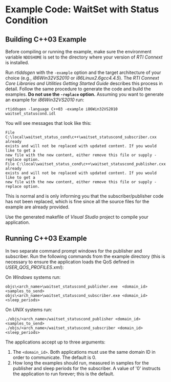 # Example Code: WaitSet with Status Condition

## Building C++03 Example
Before compiling or running the example, make sure the environment variable
`NDDSHOME` is set to the directory where your version of *RTI Connext* is
installed.

Run *rtiddsgen* with the `-example` option and the target architecture of your
choice (e.g., *i86Win32VS2010* or *i86Linux2.6gcc4.4.5*). The *RTI Connext Core
Libraries and Utilities Getting Started Guide* describes this process in detail.
Follow the same procedure to generate the code and build the examples. **Do not
use the `-replace` option.** Assuming you want to generate an example for
*i86Win32VS2010* run:
```
rtiddsgen -language C++03 -example i86Win32VS2010 waitset_statuscond.idl
```

You will see messages that look like this:
```
File C:\local\waitset_status_cond\c++\waitset_statuscond_subscriber.cxx already
exists and will not be replaced with updated content. If you would like to get a
new file with the new content, either remove this file or supply -replace option.
File C:\local\waitset_status_cond\c++\waitset_statuscond_publisher.cxx already
exists and will not be replaced with updated content. If you would like to get a
new file with the new content, either remove this file or supply -replace option.
```

This is normal and is only informing you that the subscriber/publisher code has
not been replaced, which is fine since all the source files for the example are
already provided.

Use the generated makefile of *Visual Studio* project to compile your
application.

## Running C++03 Example
In two separate command prompt windows for the publisher and subscriber. Run
the following commands from the example directory (this is necessary to ensure
the application loads the QoS defined in *USER_QOS_PROFILES.xml*):

On *Windows* systems run:
```
objs\<arch_name>\waitset_statuscond_publisher.exe  <domain_id> <samples_to_send>
objs\<arch_name>\waitset_statuscond_subscriber.exe <domain_id> <sleep_periods>
```

On *UNIX* systems run:
```
./objs/<arch_name>/waitset_statuscond_publisher <domain_id>  <samples_to_send>
./objs/<arch_name>/waitset_statuscond_subscriber <domain_id>  <sleep_periods>
```

The applications accept up to three arguments:

1. The `<domain_id>`. Both applications must use the same domain ID in order to
communicate. The default is 0.
2. How long the examples should run, measured in samples for the publisher
and sleep periods for the subscriber. A value of '0' instructs the
application to run forever; this is the default.
